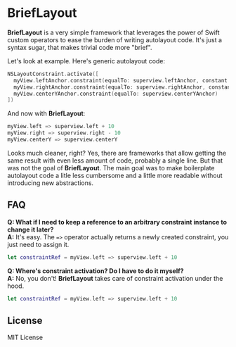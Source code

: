 # BriefLayout

**BriefLayout** is a very simple framework that leverages the power of Swift custom operators to ease the burden of writing autolayout code.
It's just a syntax sugar, that makes trivial code more "brief".

Let's look at example. Here's generic autolayout code:
```swift
NSLayoutConstraint.activate([
  myView.leftAnchor.constraint(equalTo: superview.leftAnchor, constant: 10),
  myView.rightAnchor.constraint(equalTo: superview.rightAnchor, constant: -10),
  myView.centerYAnchor.constraint(equalTo: superview.centerYAnchor)
])
```

And now with **BriefLayout**:

```swift
myView.left => superview.left + 10
myView.right => superview.right - 10
myView.centerY => superview.centerY
```

Looks much cleaner, right? 
Yes, there are frameworks that allow getting the same result with even less amount of code, probably a single line. But that was not the goal of **BriefLayout**. 
The main goal was to make boilerplate autolayout code a litle less cumbersome and a little more readable without introducing new abstractions. 

<a name="faq"></a>
## FAQ 

**Q: What if I need to keep a reference to an arbitrary constraint instance to change it later?**  
**A:** It's easy. The `=>` operator actually returns a newly created constraint, you just need to assign it.
```swift
let constraintRef = myView.left => superview.left + 10
```

**Q: Where's constraint activation? Do I have to do it myself?**  
**A:** No, you don't! **BriefLayout** takes care of constraint activation under the hood.
```swift
let constraintRef = myView.left => superview.left + 10
```

## License
MIT License
